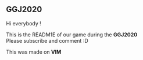 ## GGJ2020

Hi everybody !  
  
This is the READM1E of our game during the **GGJ2020**  
Please subscribe and comment :D  
  
This was made on **VIM**
